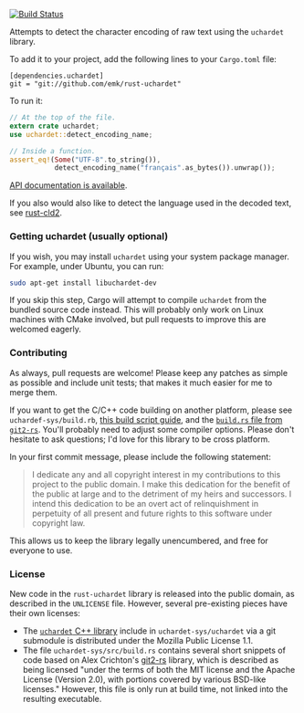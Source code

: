 [![Build Status](https://travis-ci.org/emk/rust-uchardet.svg?branch=master)](https://travis-ci.org/emk/rust-uchardet)

Attempts to detect the character encoding of raw text using the `uchardet`
library.

To add it to your project, add the following lines to your `Cargo.toml`
file:

```
[dependencies.uchardet]
git = "git://github.com/emk/rust-uchardet"
```

To run it:

```rust
// At the top of the file.
extern crate uchardet;
use uchardet::detect_encoding_name;

// Inside a function.
assert_eq!(Some("UTF-8".to_string()),
           detect_encoding_name("français".as_bytes()).unwrap());
```

[API documentation is available][apidoc].

If you also would also like to detect the language used in the decoded
text, see [rust-cld2](https://github.com/emk/rust-cld2).

[apidoc]: http://www.rust-ci.org/emk/rust-uchardet/doc/uchardet/
[cld2]: https://github.com/emk/rust-cld2

### Getting uchardet (usually optional)

If you wish, you may install `uchardet` using your system package manager.
For example, under Ubuntu, you can run:

```sh
sudo apt-get install libuchardet-dev
```

If you skip this step, Cargo will attempt to compile `uchardet` from the
bundled source code instead.  This will probably only work on Linux
machines with CMake involved, but pull requests to improve this are
welcomed eagerly.

### Contributing

As always, pull requests are welcome!  Please keep any patches as simple as
possible and include unit tests; that makes it much easier for me to merge
them.

If you want to get the C/C++ code building on another platform, please see
`uchardef-sys/build.rb`, [this build script guide][build-script], and the
[`build.rs` file from `git2-rs`][git2].  You'll probably need to adjust
some compiler options.  Please don't hesitate to ask questions; I'd love
for this library to be cross platform.

[build-script]: http://doc.crates.io/build-script.html
[git2]: https://github.com/alexcrichton/git2-rs/blob/master/libgit2-sys/build.rs

In your first commit message, please include the following statement:

> I dedicate any and all copyright interest in my contributions to this
project to the public domain. I make this dedication for the benefit of the
public at large and to the detriment of my heirs and successors. I intend
this dedication to be an overt act of relinquishment in perpetuity of all
present and future rights to this software under copyright law.

This allows us to keep the library legally unencumbered, and free for
everyone to use.

### License

New code in the `rust-uchardet` library is released into the public domain,
as described in the `UNLICENSE` file.  However, several pre-existing pieces
have their own licenses:

- The [`uchardet` C++ library][cxx] include in `uchardet-sys/uchardet` via
  a git submodule is distributed under the Mozilla Public License 1.1.
- The file `uchardet-sys/src/build.rs` contains several short snippets of
  code based on Alex Crichton's [git2-rs][] library, which is described as
  being licensed "under the terms of both the MIT license and the Apache
  License (Version 2.0), with portions covered by various BSD-like
  licenses."  However, this file is only run at build time, not linked into
  the resulting executable.

[cxx]: https://code.google.com/p/uchardet/
[git2-rs]: https://github.com/alexcrichton/git2-rs/
